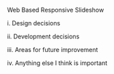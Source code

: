 Web Based Responsive Slideshow

i. Design decisions

ii. Development decisions

iii. Areas for future improvement

iv. Anything else I think is important
